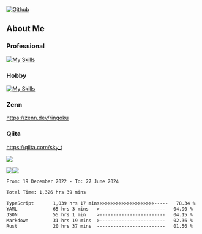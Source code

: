 [![Github](https://img.shields.io/github/followers/skyt-a?label=Follow&style=social)](https://github.com/skyt-a)

## About Me
### Professional
[![My Skills](https://skillicons.dev/icons?i=react,ts,js,nodejs,java,graphql,firebase,githubactions&theme=light)](https://skillicons.dev)
### Hobby
[![My Skills](https://skillicons.dev/icons?i=unity,rust,py&theme=light)](https://skillicons.dev)

### Zenn
https://zenn.dev/ringoku
### Qiita
https://qiita.com/sky_t


![](https://github-profile-summary-cards.vercel.app/api/cards/profile-details?username=skyt-a&theme=default)

![](https://github-profile-summary-cards.vercel.app/api/cards/repos-per-language?username=skyt-a&theme=default)![](https://github-profile-summary-cards.vercel.app/api/cards/stats?username=RinGoku&theme=default)

<!--START_SECTION:waka-->

```txt
From: 19 December 2022 - To: 27 June 2024

Total Time: 1,326 hrs 39 mins

TypeScript       1,039 hrs 17 mins>>>>>>>>>>>>>>>>>>>>-----   78.34 %
YAML             65 hrs 3 mins   >------------------------   04.90 %
JSON             55 hrs 1 min    >------------------------   04.15 %
Markdown         31 hrs 19 mins  >------------------------   02.36 %
Rust             20 hrs 37 mins  -------------------------   01.56 %
```

<!--END_SECTION:waka-->
